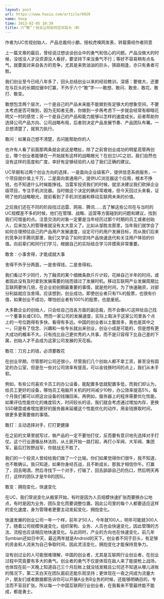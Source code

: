 ```yaml
---
layout: post
url: https://www.huxiu.com/article/9929
name: hexp
time: 2013-02-05 10:39
title: 六“敢”！创业公司如何应对巨头（Ⅲ）
---
```

作者为UC优视创始人、产品总裁何小鹏，授权虎嗅网发表，转载需经作者同意

上一篇文章的最后，曾经说过想谈谈创业中的勇气和信心的问题。产品没做大的时候，没钱没人才没资源没人看好，要坚持下来没勇气不行；等好不容易稍有点名气，就要面对来自各方的竞争，尤其是来势汹汹的巨头，狭路相逢，亦只有勇者可胜。

我们创业至今已经八年多了，回头总结创业以来的经验教训，深感：要做大，还要在与巨头的长期拉锯中打赢，不外乎六个“敢”字——敢想、敢问、敢舍、敢花、敢打、敢变。

敢想包含两个层次，一个是自己的产品未来能不能做到有足够大的想象空间，不要太考虑是否可做到，因为无知者无畏，你做到一步再考虑下一步就会经常有柳暗花明又一村的感觉；另一个是自己的产品和能力能够以怎样的速度成长。前者帮助你选择公司产品方向、公司战略布局，后者则决定产品发展节奏、产品团队布署。一旦想清楚了，就努力执行。

敢问：如果自己想不清楚，去问能帮助你的人

也许有人看了前面那两条就会说这是瞎扯，除了之前曾创业成功的明星高管再创业，哪个创业者能够在一开始就有这样的战略眼光？在创立UC之初，我们自然也没有这样的高度和广度，幸好有足够经验的人给了我们正确的建议。

UC早期有过两个创业方向的选择，一是面向企业级客户，提供信息系统服务，一个项目就价值上千万，二是面向普通用户，提供UC浏览器这个应用，根本不挣钱，也不知道什么时候能挣钱。当雷军投资我们的时候，就坚决建议我们砍掉企业级项目，专注手机浏览器。当时做这个决定的确非常艰难，但今天回过头来看，证明了他的战略眼光，提前看到了手机浏览器和移动互联网未来的价值。

之后我们还在不同的阶段找过迅雷、网易、腾讯……去了解这些公司在与当时的UC规模差不多的时候，他们在管理、战略、运营等方面碰到的问题和建议，找到我们可借鉴的点。注意交流的对象一定要是当年经历过那个时期的员工或者创始人，后来加入的管理者就没有太大意义了。比如从邹胜龙那里，当年我们就学会了如何合理预估自己的产品用户发展速度，设定可行的用户发展目标，而从我们后来的竞争对手腾讯那里，我们又学会了如何坚持产品快速迭代和关注用户体验的价值。向前辈们和同行们学习，根据自己的实际结合学习并摸索非常重要。

敢舍：小事舍得，才能成就大事

舍得不外乎分两面，一是舍得钱，二是舍得权。

我们看过不少同行，为了融资的某个细微条款斤斤计较，花掉自己半年的时间，或者因此没有及时拿到发展需要的钱而错过了发展时机。移动互联网产业发展周期比互联网要快几倍，在企业初创期最重要的事情，就是抢时间，为了快速融资，对部分利益就应当舍得。应该想到，创业成功，即使创业者只有1%的股票，也很有价值，如果创业不成功，哪怕创业者有100%的股票，也是废纸。

大多数企业的创始人，只会给自己找各方面的副总裁，而不会像UC这样给自己找一个董事长或CEO。然而一家公司的发展速度，实际上取决于这家公司里各个点上的一号位跑得有多快，看得有多远。中国的创业者以土鳖居多，我也是其中之一，只是有了信念、兴趣和一些专长就出来创业，创业小成是可能的，但是想有更大成功的概率不大。只有找比自己更优秀的人共事，而不是只容得下比自己差的下属，创始人才不会成为这家公司发展的天花板。

敢花：刀刃上的钱，必须要敢花

在创业早期，尽管那时公司还很小，尽管我们几个创始人都不拿工资，甚至没有固定的办公室，但是在一些对公司效率有提高，可以金钱换时间的点上，我们从未手软。

例如，有些公司喜欢卡员工的办公设备，能配置多低就配置多低，而我们却认为，给员工更好的设备，哪怕员工电脑开关机的时间减少10秒，办公效率提高5%，每个月我们都可以把这台设备的钱赚回来。再例如，服务器上的程序需要优化性能，如果评估性能优化的难度较大，时间较长的话，我们就会考虑通过增加内存，更换SSD硬盘或者增加更好的服务器来延缓这个性能优化的动作，用金钱换取时间，做更多更需要做的事情。

敢打：主动选择对手，打打更健康

在之前的文章里就写过，做产品的一定不要怕打仗，反而要有意识地先选择对手打仗。这个行业遵循丛林法则，从土匪开始一路打起，再打小军阀、大军阀、集团军，最后打败野战军，你就战无不胜了。

我们的一个投资人曾经给我们做了一个比喻。你们如果觉得你们很牛，我不知道，也不敢确认。我只知道，如果你身经百战，且不断成长，那我才相信你牛。打赢了，回去喝酒，然后寻找下一个对手，打输了，回去舔舔自己的伤口，然后明天再打，这样的团队才是牛B的团队。

敢变：拥抱变化，快速变化

在UC，我们常说变化从搬家开始，有时是因为人员规模快速扩张而要换办公地点，有时是因为业务、团队变化而要调整位置。因此公司里的每个人都要适应这样的变化速度，身为管理者更要主动发起变化、拥抱变化。

快速发展的创业公司一年一个样，前年才50人，今年就100人，明年可能就300人了。随着公司规模快速变化，组织架构、业务、人员也会快速变化，因此管理的方法、流程也应该相应地快速变化。与此同时，产业的方向也在快速变化，前几年Symbian还如日中天，最近两年就是Android的天下。创业者不同于巨头，有足够的资金和人流来为自己争取时间，因此灵活变化，拥抱变化才能保持竞争力。

没有创过业的人可能很难理解，中国的创业者，尤其是互联网行业创业者，在创业过程中究竟要有多大的勇气。创业者的勇气不仅是体现在敌人来了能提枪上战场，也体现在前一天晚上知道自己三个月后帐上就没钱发粮且公司还不知道从哪儿进账的情况下，第二天白天在团队面前还能乐观坚持；更体现在一夜之间成为流量大户，朋友们或者数据都告诉你可以开展A业务B业务的时候，还能够明确目的，专注而不盲目扩张。所以每一个中国互联网行业创业者，在我看来不管最终能不能成，都是勇士。

